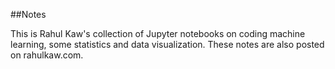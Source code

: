 ##Notes

This is Rahul Kaw's collection of Jupyter notebooks on coding machine learning, some statistics and data visualization. 
These notes are also posted on rahulkaw.com.